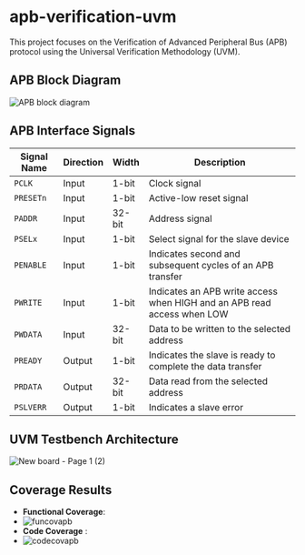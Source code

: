 # apb-verification-uvm
This project focuses on the Verification of Advanced Peripheral Bus (APB) protocol using the Universal Verification Methodology (UVM).
## APB Block Diagram

![APB block diagram](https://github.com/user-attachments/assets/758c616e-ad9e-40eb-8e34-e84de77229c1)

## APB Interface Signals

| **Signal Name**     | **Direction** | **Width** | **Description**                                   |
|---------------------|---------------|-----------|---------------------------------------------------|
| `PCLK`              | Input         | 1-bit     | Clock signal                                      |
| `PRESETn`           | Input         | 1-bit     | Active-low reset signal                           |
| `PADDR`             | Input         | 32-bit    | Address signal                                    |
| `PSELx`             | Input         | 1-bit     | Select signal for the slave device                |
| `PENABLE`           | Input         | 1-bit     | Indicates second and subsequent cycles of an APB transfer |
| `PWRITE`            | Input         | 1-bit     |  Indicates an APB write access when HIGH and an APB read access when LOW    |
| `PWDATA`            | Input         | 32-bit    | Data to be written to the selected address        |
| `PREADY`            | Output        | 1-bit     | Indicates the slave is ready to complete the data transfer |
| `PRDATA`            | Output        | 32-bit    | Data read from the selected address               |
| `PSLVERR`           | Output        | 1-bit     | Indicates a slave error                           |


## UVM Testbench Architecture
![New board - Page 1 (2)](https://github.com/user-attachments/assets/0d365400-323a-4dbe-a317-975286cfa32e)

## Coverage Results
- **Functional Coverage**:
- ![funcovapb](https://github.com/user-attachments/assets/55159333-1b66-468f-b3f7-351e649c346e)
- **Code Coverage** :
-  ![codecovapb](https://github.com/user-attachments/assets/64f8efb2-ee65-4186-904e-b32eb763d6da)

